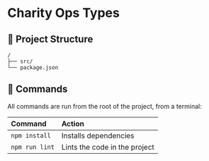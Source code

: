# Charity Ops Types

## 🚀 Project Structure

```text
/
├── src/
└── package.json
```

## 🧞 Commands

All commands are run from the root of the project, from a terminal:

| Command                   | Action                                           |
| :------------------------ | :----------------------------------------------- |
| `npm install`             | Installs dependencies                            |
| `npm run lint`            | Lints the code in the project                    |

